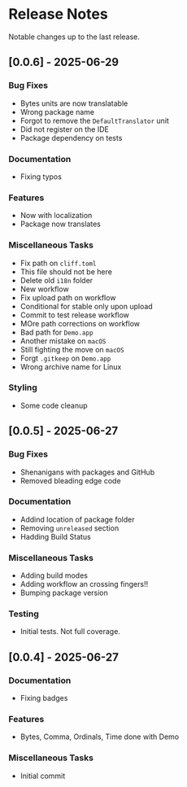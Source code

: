 # Release Notes

Notable changes up to the last release.

<!-- generated by git-cliff -->

## [0.0.6] - 2025-06-29

### Bug Fixes

- Bytes units are now translatable
- Wrong package name
- Forgot to remove the `DefaultTranslator` unit
- Did not register on the IDE
- Package dependency on tests

### Documentation

- Fixing typos

### Features

- Now with localization
- Package now translates

### Miscellaneous Tasks

- Fix path on `cliff.toml`
- This file should not be here
- Delete old `i18n` folder
- New workflow
- Fix upload path on workflow
- Conditional for stable only upon upload
- Commit to test release workflow
- MOre path corrections on workflow
- Bad path for `Demo.app`
- Another mistake on `macOS`
- Still fighting the move on `macOS`
- Forgt `.gitkeep` on `Demo.app`
- Wrong archive name for Linux

### Styling

- Some code cleanup

## [0.0.5] - 2025-06-27

### Bug Fixes

- Shenanigans with packages and GitHub
- Removed bleading edge code

### Documentation

- Addind location of package folder
- Removing `unreleased` section
- Hadding Build Status

### Miscellaneous Tasks

- Adding build modes
- Adding workflow an crossing fingers!!
- Bumping package version

### Testing

- Initial tests. Not full coverage.

## [0.0.4] - 2025-06-27

### Documentation

- Fixing badges

### Features

- Bytes, Comma, Ordinals, Time done with Demo

### Miscellaneous Tasks

- Initial commit

